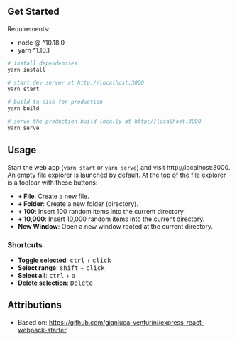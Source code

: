 ## Get Started

Requirements:

-   node @ ^10.18.0
-   yarn ^1.10.1

```sh
# install dependencies
yarn install

# start dev server at http://localhost:3000
yarn start

# build to disk for production
yarn build

# serve the production build locally at http://localhost:3000
yarn serve
```

## Usage

Start the web app (`yarn start` or `yarn serve`) and visit http://localhost:3000. An empty file explorer is launched by default. At the top of the file explorer is a toolbar with these buttons:

-   **+ File**: Create a new file.
-   **+ Folder**: Create a new folder (directory).
-   **+ 100**: Insert 100 random items into the current directory.
-   **+ 10,000**: Insert 10,000 random items into the current directory.
-   **New Window**: Open a new window rooted at the current directory.

### Shortcuts

-   **Toggle selected**: <kbd>ctrl</kbd> + <kbd>click</kbd>
-   **Select range**: <kbd>shift</kbd> + <kbd>click</kbd>
-   **Select all**: <kbd>ctrl</kbd> + <kbd>a</kbd>
-   **Delete selection**: <kbd>Delete</kbd>

## Attributions

-   Based on: https://github.com/gianluca-venturini/express-react-webpack-starter

